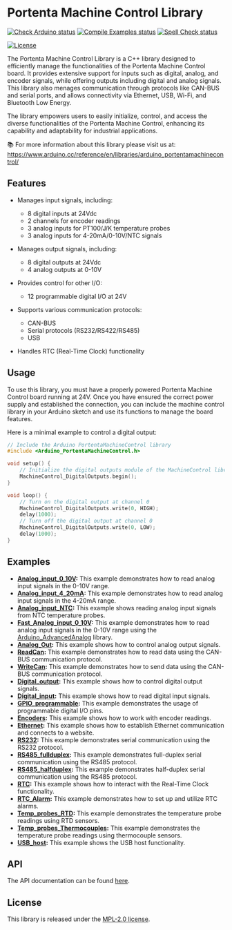 # Portenta Machine Control Library

[![Check Arduino status](https://github.com/arduino-libraries/Arduino_PortentaMachineControl/actions/workflows/check-arduino.yml/badge.svg)](https://github.com/arduino-libraries/Arduino_PortentaMachineControl/actions/workflows/check-arduino.yml)
[![Compile Examples status](https://github.com/arduino-libraries/Arduino_PortentaMachineControl/actions/workflows/compile-examples.yml/badge.svg)](https://github.com/arduino-libraries/Arduino_PortentaMachineControl/actions/workflows/compile-examples.yml)
[![Spell Check status](https://github.com/arduino-libraries/Arduino_PortentaMachineControl/actions/workflows/spell-check.yml/badge.svg)](https://github.com/arduino-libraries/Arduino_PortentaMachineControl/actions/workflows/spell-check.yml)

[![License](https://img.shields.io/badge/License-MPLv2.0-blue.svg)](https://github.com/arduino-libraries/Arduino_PortentaMachineControl/blob/main/LICENSE)

The Portenta Machine Control Library is a C++ library designed to efficiently manage the functionalities of the Portenta Machine Control board. It provides extensive support for inputs such as digital, analog, and encoder signals, while offering outputs including digital and analog signals. This library also menages communication through protocols like CAN-BUS and serial ports, and allows connectivity via Ethernet, USB, Wi-Fi, and Bluetooth Low Energy.

The library empowers users to easily initialize, control, and access the diverse functionalities of the Portenta Machine Control, enhancing its capability and adaptability for industrial applications.

📚 For more information about this library please visit us at:
https://www.arduino.cc/reference/en/libraries/arduino_portentamachinecontrol/

## Features

- Manages input signals, including:
    - 8 digital inputs at 24Vdc
    - 2 channels for encoder readings
    - 3 analog inputs for PT100/J/K temperature probes
    - 3 analog inputs for 4-20mA/0-10V/NTC signals

- Manages output signals, including:
    - 8 digital outputs at 24Vdc
    - 4 analog outputs at 0-10V

- Provides control for other I/O:
    - 12 programmable digital I/O at 24V

- Supports various communication protocols:
    - CAN-BUS
    - Serial protocols (RS232/RS422/RS485)
    - USB

- Handles RTC (Real-Time Clock) functionality

## Usage

To use this library, you must have a properly powered Portenta Machine Control board running at 24V. Once you have ensured the correct power supply and established the connection, you can include the machine control library in your Arduino sketch and use its functions to manage the board features.

Here is a minimal example to control a digital output:

```cpp
// Include the Arduino PortentaMachineControl library
#include <Arduino_PortentaMachineControl.h>

void setup() {
    // Initialize the digital outputs module of the MachineControl library
    MachineControl_DigitalOutputs.begin();
}

void loop() {
    // Turn on the digital output at channel 0
    MachineControl_DigitalOutputs.write(0, HIGH);
    delay(1000);
    // Turn off the digital output at channel 0
    MachineControl_DigitalOutputs.write(0, LOW);
    delay(1000);
}
```

## Examples

- **[Analog_input_0_10V](../examples/Analog_input/Analog_input_0_10V):** This example demonstrates how to read analog input signals in the 0-10V range.
- **[Analog_input_4_20mA](../examples/Analog_input/Analog_input_4_20mA):** This example demonstrates how to read analog input signals in the 4-20mA range.
- **[Analog_input_NTC](../examples/Analog_input/Analog_input_NTC):** This example shows reading analog input signals from NTC temperature probes.
- **[Fast_Analog_input_0_10V](../examples/Analog_input/Fast_Analog_input_0_10V):** This example demonstrates how to read analog input signals in the 0-10V range using the [Arduino_AdvancedAnalog](https://github.com/arduino-libraries/Arduino_AdvancedAnalog) library.
- **[Analog_Out](../examples/Analog_Out):** This example shows how to control analog output signals.
- **[ReadCan](../examples/CAN/ReadCan):** This example demonstrates how to read data using the CAN-BUS communication protocol.
- **[WriteCan](../examples/CAN/WriteCan):** This example demonstrates how to send data using the CAN-BUS communication protocol.
- **[Digital_output](../examples/Digital_output):** This example shows how to control digital output signals.
- **[Digital_input](../examples/Digital_programmable/Digital_input):** This example shows how to read digital input signals.
- **[GPIO_programmable](../examples/Digital_programmable/GPIO_programmable):** This example demonstrates the usage of programmable digital I/O pins.
- **[Encoders](../examples/Encoders):** This example shows how to work with encoder readings.
- **[Ethernet](../examples/Ethernet):** This example shows how to establish Ethernet communication and connects to a website.
- **[RS232](../examples/RS232):** This example demonstrates serial communication using the RS232 protocol.
- **[RS485_fullduplex](../examples/RS485_fullduplex):** This example demonstrates full-duplex serial communication using the RS485 protocol.
- **[RS485_halfduplex](../examples/RS485_halfduplex):** This example demonstrates half-duplex serial communication using the RS485 protocol.
- **[RTC](../examples/RTC):** This example shows how to interact with the Real-Time Clock functionality.
- **[RTC_Alarm](../examples/RTC_Alarm):** This example demonstrates how to set up and utilize RTC alarms.
- **[Temp_probes_RTD](../examples/Temp_probes_RTD):** This example demonstrates the temperature probe readings using RTD sensors.
- **[Temp_probes_Thermocouples](../examples/Temp_probes_Thermocouples):** This example demonstrates the temperature probe readings using thermocouple sensors.
- **[USB_host](../examples/USB_host):** This example shows the USB host functionality.

## API

The API documentation can be found [here](./api.md).

## License

This library is released under the [MPL-2.0 license](https://github.com/arduino-libraries/Arduino_PortentaMachineControl/blob/main/LICENSE).
